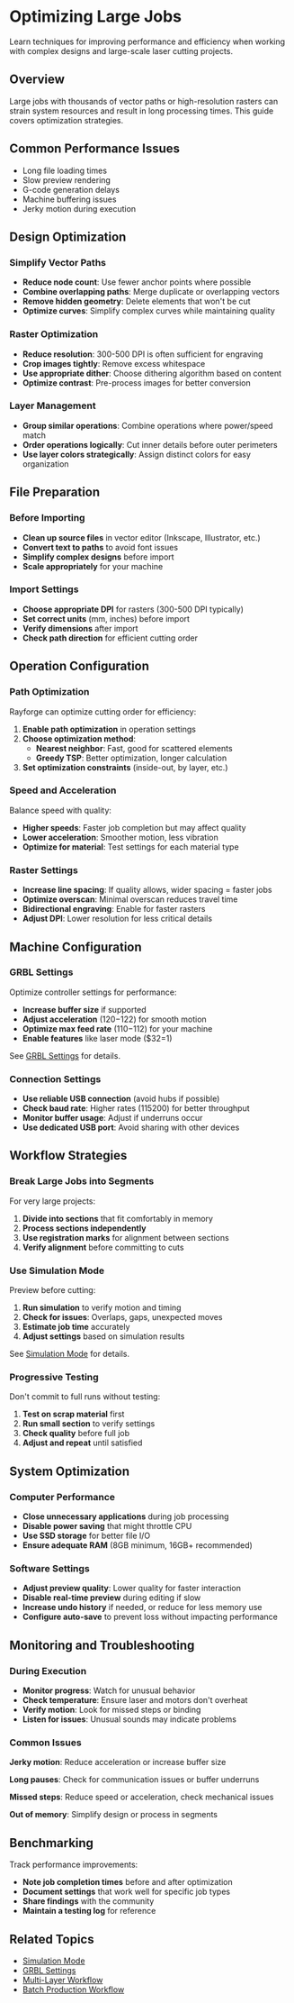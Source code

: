 # Optimizing Large Jobs

Learn techniques for improving performance and efficiency when working with complex designs and large-scale laser cutting projects.

## Overview

Large jobs with thousands of vector paths or high-resolution rasters can strain system resources and result in long processing times. This guide covers optimization strategies.

## Common Performance Issues

- Long file loading times
- Slow preview rendering
- G-code generation delays
- Machine buffering issues
- Jerky motion during execution

## Design Optimization

### Simplify Vector Paths

- **Reduce node count**: Use fewer anchor points where possible
- **Combine overlapping paths**: Merge duplicate or overlapping vectors
- **Remove hidden geometry**: Delete elements that won't be cut
- **Optimize curves**: Simplify complex curves while maintaining quality

### Raster Optimization

- **Reduce resolution**: 300-500 DPI is often sufficient for engraving
- **Crop images tightly**: Remove excess whitespace
- **Use appropriate dither**: Choose dithering algorithm based on content
- **Optimize contrast**: Pre-process images for better conversion

### Layer Management

- **Group similar operations**: Combine operations where power/speed match
- **Order operations logically**: Cut inner details before outer perimeters
- **Use layer colors strategically**: Assign distinct colors for easy organization

## File Preparation

### Before Importing

- **Clean up source files** in vector editor (Inkscape, Illustrator, etc.)
- **Convert text to paths** to avoid font issues
- **Simplify complex designs** before import
- **Scale appropriately** for your machine

### Import Settings

- **Choose appropriate DPI** for rasters (300-500 DPI typically)
- **Set correct units** (mm, inches) before import
- **Verify dimensions** after import
- **Check path direction** for efficient cutting order

## Operation Configuration

### Path Optimization

Rayforge can optimize cutting order for efficiency:

1. **Enable path optimization** in operation settings
2. **Choose optimization method**:
   - **Nearest neighbor**: Fast, good for scattered elements
   - **Greedy TSP**: Better optimization, longer calculation
3. **Set optimization constraints** (inside-out, by layer, etc.)

### Speed and Acceleration

Balance speed with quality:

- **Higher speeds**: Faster job completion but may affect quality
- **Lower acceleration**: Smoother motion, less vibration
- **Optimize for material**: Test settings for each material type

### Raster Settings

- **Increase line spacing**: If quality allows, wider spacing = faster jobs
- **Optimize overscan**: Minimal overscan reduces travel time
- **Bidirectional engraving**: Enable for faster rasters
- **Adjust DPI**: Lower resolution for less critical details

## Machine Configuration

### GRBL Settings

Optimize controller settings for performance:

- **Increase buffer size** if supported
- **Adjust acceleration** ($120-$122) for smooth motion
- **Optimize max feed rate** ($110-$112) for your machine
- **Enable features** like laser mode ($32=1)

See [GRBL Settings](../machine/grbl-settings.md) for details.

### Connection Settings

- **Use reliable USB connection** (avoid hubs if possible)
- **Check baud rate**: Higher rates (115200) for better throughput
- **Monitor buffer usage**: Adjust if underruns occur
- **Use dedicated USB port**: Avoid sharing with other devices

## Workflow Strategies

### Break Large Jobs into Segments

For very large projects:

1. **Divide into sections** that fit comfortably in memory
2. **Process sections independently**
3. **Use registration marks** for alignment between sections
4. **Verify alignment** before committing to cuts

### Use Simulation Mode

Preview before cutting:

1. **Run simulation** to verify motion and timing
2. **Check for issues**: Overlaps, gaps, unexpected moves
3. **Estimate job time** accurately
4. **Adjust settings** based on simulation results

See [Simulation Mode](../features/simulation-mode.md) for details.

### Progressive Testing

Don't commit to full runs without testing:

1. **Test on scrap material** first
2. **Run small section** to verify settings
3. **Check quality** before full job
4. **Adjust and repeat** until satisfied

## System Optimization

### Computer Performance

- **Close unnecessary applications** during job processing
- **Disable power saving** that might throttle CPU
- **Use SSD storage** for better file I/O
- **Ensure adequate RAM** (8GB minimum, 16GB+ recommended)

### Software Settings

- **Adjust preview quality**: Lower quality for faster interaction
- **Disable real-time preview** during editing if slow
- **Increase undo history** if needed, or reduce for less memory use
- **Configure auto-save** to prevent loss without impacting performance

## Monitoring and Troubleshooting

### During Execution

- **Monitor progress**: Watch for unusual behavior
- **Check temperature**: Ensure laser and motors don't overheat
- **Verify motion**: Look for missed steps or binding
- **Listen for issues**: Unusual sounds may indicate problems

### Common Issues

**Jerky motion**: Reduce acceleration or increase buffer size

**Long pauses**: Check for communication issues or buffer underruns

**Missed steps**: Reduce speed or acceleration, check mechanical issues

**Out of memory**: Simplify design or process in segments

## Benchmarking

Track performance improvements:

- **Note job completion times** before and after optimization
- **Document settings** that work well for specific job types
- **Share findings** with the community
- **Maintain a testing log** for reference

## Related Topics

- [Simulation Mode](../features/simulation-mode.md)
- [GRBL Settings](../machine/grbl-settings.md)
- [Multi-Layer Workflow](../features/multi-layer.md)
- [Batch Production Workflow](batch-production-workflow.md)
